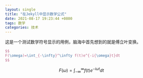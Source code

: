 ```yaml
---
layout: single
title: "在Jekyll中显示数学公式"
date: 2021-08-17 19:23:44 +0800
tags: 数学
categories: 技术
---
```


这是一个测试数学符号显示的用例，脑海中首先想到的就是傅立叶变换。

```latex
$$
F(\omega)=\int_{-\infty}^\infty f(t)e^{-i{\omega}t}dt
$$
```

$$
F(\omega)=\int_{-\infty}^\infty f(t)e^{-i{\omega}t}dt
$$

